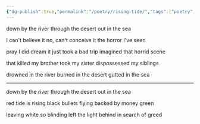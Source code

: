 ```yaml
---
{"dg-publish":true,"permalink":"/poetry/rising-tide/","tags":["poetry","Palestine"]}
---
```


down by the river
through the desert
out in the sea

I can't believe it
no, can't conceive it
the horror I've seen

pray I did dream it
just took a bad trip
imagined that horrid scene

that killed my brother
took my sister
dispossessed my siblings

drowned in the river
burned in the desert
gutted in the sea

---

down by the river
through the desert
out in the sea

red tide is rising
black bullets flying
backed by money green

leaving white so blinding
left the light behind
in search of greed